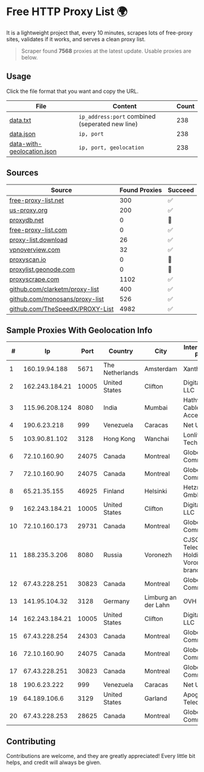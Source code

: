 
# Free HTTP Proxy List 🌍

It is a lightweight project that, every 10 minutes, scrapes lots of free-proxy sites, validates if it works, and serves a clean proxy list.


> Scraper found **7568** proxies at the latest update. Usable proxies are below.

## Usage

Click the file format that you want and copy the URL.


|File|Content|Count|
|----|-------|-----|
|[data.txt](https://raw.githubusercontent.com/themiralay/Proxy-List-World/master/data.txt)|`ip_address:port` combined (seperated new line)|238|
|[data.json](https://raw.githubusercontent.com/themiralay/Proxy-List-World/master/data.json)|`ip, port`|238|
|[data-with-geolocation.json](https://raw.githubusercontent.com/themiralay/Proxy-List-World/master/data-with-geolocation.json)|`ip, port, geolocation`|238|

## Sources

|Source|Found Proxies|Succeed|
|------|-------------|-------|
|[free-proxy-list.net](https://free-proxy-list.net)|300|✅|
|[us-proxy.org](https://www.us-proxy.org)|200|✅|
|[proxydb.net](http://proxydb.net)|0|🚫|
|[free-proxy-list.com](https://free-proxy-list.com/?page=&port=&type%5B%5D=http&type%5B%5D=https&up_time=0&search=Search)|0|✅|
|[proxy-list.download](https://www.proxy-list.download/HTTP)|26|✅|
|[vpnoverview.com](https://vpnoverview.com/privacy/anonymous-browsing/free-proxy-servers)|32|✅|
|[proxyscan.io](https://www.proxyscan.io)|0|🚫|
|[proxylist.geonode.com](https://proxylist.geonode.com/api/proxy-list?limit=300&page=1&sort_by=lastChecked&sort_type=desc&protocols=http,https)|0|🚫|
|[proxyscrape.com](https://api.proxyscrape.com/v2/?request=displayproxies&protocol=http&timeout=10000&country=all&ssl=all&anonymity=all)|1102|✅|
|[github.com/clarketm/proxy-list](https://raw.githubusercontent.com/clarketm/proxy-list/master/proxy-list-raw.txt)|400|✅|
|[github.com/monosans/proxy-list](https://raw.githubusercontent.com/monosans/proxy-list/main/proxies/http.txt)|526|✅|
|[github.com/TheSpeedX/PROXY-List](https://raw.githubusercontent.com/TheSpeedX/PROXY-List/master/http.txt)|4982|✅|


## Sample Proxies With Geolocation Info

|#|Ip|Port|Country|City|Internet Service Provider|
|-|--|----|-------|----|-------------------------|
|1|160.19.94.188|5671|The Netherlands|Amsterdam|Xantho UAB|
|2|162.243.184.21|10005|United States|Clifton|DigitalOcean, LLC|
|3|115.96.208.124|8080|India|Mumbai|Hathway IP over Cable Internet Access|
|4|190.6.23.218|999|Venezuela|Caracas|Net Uno|
|5|103.90.81.102|3128|Hong Kong|Wanchai|Lonlife Technology Co.|
|6|72.10.160.90|24075|Canada|Montreal|GloboTech Communications|
|7|72.10.160.90|24075|Canada|Montreal|GloboTech Communications|
|8|65.21.35.155|46925|Finland|Helsinki|Hetzner Online GmbH|
|9|162.243.184.21|10005|United States|Clifton|DigitalOcean, LLC|
|10|72.10.160.173|29731|Canada|Montreal|GloboTech Communications|
|11|188.235.3.206|8080|Russia|Voronezh|CJSC "ER-Telecom Holding" Voronezh branch|
|12|67.43.228.251|30823|Canada|Montreal|GloboTech Communications|
|13|141.95.104.32|3128|Germany|Limburg an der Lahn|OVH SAS|
|14|162.243.184.21|10005|United States|Clifton|DigitalOcean, LLC|
|15|67.43.228.254|24303|Canada|Montreal|GloboTech Communications|
|16|72.10.160.90|24075|Canada|Montreal|GloboTech Communications|
|17|67.43.228.251|30823|Canada|Montreal|GloboTech Communications|
|18|190.6.23.222|999|Venezuela|Caracas|Net Uno|
|19|64.189.106.6|3129|United States|Garland|Apogee Telecom Inc.|
|20|67.43.228.253|28625|Canada|Montreal|GloboTech Communications|



## Contributing

Contributions are welcome, and they are greatly appreciated! Every
little bit helps, and credit will always be given.

